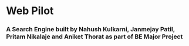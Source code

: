<h1> Web Pilot </h1>
<h3> A Search Engine built by <b>Nahush Kulkarni</b>, <b>Janmejay Patil</b>, <b>Pritam Nikalaje</b> and <b>Aniket Thorat</b> as part of BE Major Project </h3>
